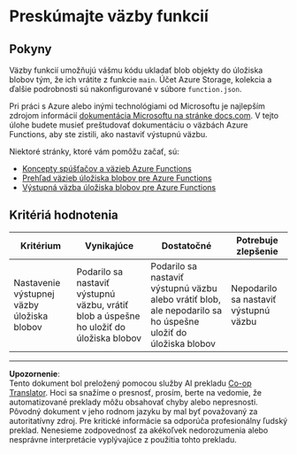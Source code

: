 <!--
CO_OP_TRANSLATOR_METADATA:
{
  "original_hash": "b2e0a965723082b068f735aec0faf3f6",
  "translation_date": "2025-08-28T09:57:03+00:00",
  "source_file": "3-transport/lessons/2-store-location-data/assignment.md",
  "language_code": "sk"
}
-->
# Preskúmajte väzby funkcií

## Pokyny

Väzby funkcií umožňujú vášmu kódu ukladať blob objekty do úložiska blobov tým, že ich vrátite z funkcie `main`. Účet Azure Storage, kolekcia a ďalšie podrobnosti sú nakonfigurované v súbore `function.json`.

Pri práci s Azure alebo inými technológiami od Microsoftu je najlepším zdrojom informácií [dokumentácia Microsoftu na stránke docs.com](https://docs.microsoft.com/?WT.mc_id=academic-17441-jabenn). V tejto úlohe budete musieť preštudovať dokumentáciu o väzbách Azure Functions, aby ste zistili, ako nastaviť výstupnú väzbu.

Niektoré stránky, ktoré vám pomôžu začať, sú:

* [Koncepty spúšťačov a väzieb Azure Functions](https://docs.microsoft.com/azure/azure-functions/functions-triggers-bindings?WT.mc_id=academic-17441-jabenn&tabs=python)
* [Prehľad väzieb úložiska blobov pre Azure Functions](https://docs.microsoft.com/azure/azure-functions/functions-bindings-storage-blob?WT.mc_id=academic-17441-jabenn)
* [Výstupná väzba úložiska blobov pre Azure Functions](https://docs.microsoft.com/azure/azure-functions/functions-bindings-storage-blob-output?WT.mc_id=academic-17441-jabenn&tabs=python)

## Kritériá hodnotenia

| Kritérium | Vynikajúce | Dostatočné | Potrebuje zlepšenie |
| --------- | ---------- | ---------- | ------------------- |
| Nastavenie výstupnej väzby úložiska blobov | Podarilo sa nastaviť výstupnú väzbu, vrátiť blob a úspešne ho uložiť do úložiska blobov | Podarilo sa nastaviť výstupnú väzbu alebo vrátiť blob, ale nepodarilo sa ho úspešne uložiť do úložiska blobov | Nepodarilo sa nastaviť výstupnú väzbu |

---

**Upozornenie**:  
Tento dokument bol preložený pomocou služby AI prekladu [Co-op Translator](https://github.com/Azure/co-op-translator). Hoci sa snažíme o presnosť, prosím, berte na vedomie, že automatizované preklady môžu obsahovať chyby alebo nepresnosti. Pôvodný dokument v jeho rodnom jazyku by mal byť považovaný za autoritatívny zdroj. Pre kritické informácie sa odporúča profesionálny ľudský preklad. Nenesieme zodpovednosť za akékoľvek nedorozumenia alebo nesprávne interpretácie vyplývajúce z použitia tohto prekladu.
